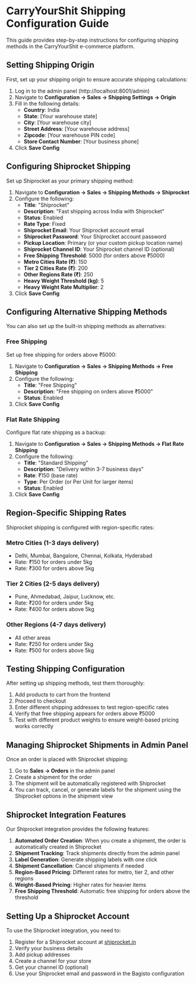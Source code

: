 # CarryYourShit Shipping Configuration Guide

This guide provides step-by-step instructions for configuring shipping methods in the CarryYourShit e-commerce platform.

## Setting Shipping Origin

First, set up your shipping origin to ensure accurate shipping calculations:

1. Log in to the admin panel (http://localhost:8001/admin)
2. Navigate to **Configuration → Sales → Shipping Settings → Origin**
3. Fill in the following details:
   - **Country**: India
   - **State**: [Your warehouse state]
   - **City**: [Your warehouse city]
   - **Street Address**: [Your warehouse address]
   - **Zipcode**: [Your warehouse PIN code]
   - **Store Contact Number**: [Your business phone]
4. Click **Save Config**

## Configuring Shiprocket Shipping

Set up Shiprocket as your primary shipping method:

1. Navigate to **Configuration → Sales → Shipping Methods → Shiprocket**
2. Configure the following:
   - **Title**: "Shiprocket"
   - **Description**: "Fast shipping across India with Shiprocket"
   - **Status**: Enabled
   - **Rate Type**: Fixed
   - **Shiprocket Email**: Your Shiprocket account email
   - **Shiprocket Password**: Your Shiprocket account password
   - **Pickup Location**: Primary (or your custom pickup location name)
   - **Shiprocket Channel ID**: Your Shiprocket channel ID (optional)
   - **Free Shipping Threshold**: 5000 (for orders above ₹5000)
   - **Metro Cities Rate (₹)**: 150
   - **Tier 2 Cities Rate (₹)**: 200
   - **Other Regions Rate (₹)**: 250
   - **Heavy Weight Threshold (kg)**: 5
   - **Heavy Weight Rate Multiplier**: 2
3. Click **Save Config**

## Configuring Alternative Shipping Methods

You can also set up the built-in shipping methods as alternatives:

### Free Shipping

Set up free shipping for orders above ₹5000:

1. Navigate to **Configuration → Sales → Shipping Methods → Free Shipping**
2. Configure the following:
   - **Title**: "Free Shipping"
   - **Description**: "Free shipping on orders above ₹5000"
   - **Status**: Enabled
3. Click **Save Config**

### Flat Rate Shipping

Configure flat rate shipping as a backup:

1. Navigate to **Configuration → Sales → Shipping Methods → Flat Rate Shipping**
2. Configure the following:
   - **Title**: "Standard Shipping"
   - **Description**: "Delivery within 3-7 business days"
   - **Rate**: ₹150 (base rate)
   - **Type**: Per Order (or Per Unit for larger items)
   - **Status**: Enabled
3. Click **Save Config**

## Region-Specific Shipping Rates

Shiprocket shipping is configured with region-specific rates:

### Metro Cities (1-3 days delivery)
- Delhi, Mumbai, Bangalore, Chennai, Kolkata, Hyderabad
- Rate: ₹150 for orders under 5kg
- Rate: ₹300 for orders above 5kg

### Tier 2 Cities (2-5 days delivery)
- Pune, Ahmedabad, Jaipur, Lucknow, etc.
- Rate: ₹200 for orders under 5kg
- Rate: ₹400 for orders above 5kg

### Other Regions (4-7 days delivery)
- All other areas
- Rate: ₹250 for orders under 5kg
- Rate: ₹500 for orders above 5kg

## Testing Shipping Configuration

After setting up shipping methods, test them thoroughly:

1. Add products to cart from the frontend
2. Proceed to checkout
3. Enter different shipping addresses to test region-specific rates
4. Verify that free shipping appears for orders above ₹5000
5. Test with different product weights to ensure weight-based pricing works correctly

## Managing Shiprocket Shipments in Admin Panel

Once an order is placed with Shiprocket shipping:

1. Go to **Sales → Orders** in the admin panel
2. Create a shipment for the order
3. The shipment will be automatically registered with Shiprocket
4. You can track, cancel, or generate labels for the shipment using the Shiprocket options in the shipment view

## Shiprocket Integration Features

Our Shiprocket integration provides the following features:

1. **Automated Order Creation**: When you create a shipment, the order is automatically created in Shiprocket
2. **Shipment Tracking**: Track shipments directly from the admin panel
3. **Label Generation**: Generate shipping labels with one click
4. **Shipment Cancellation**: Cancel shipments if needed
5. **Region-Based Pricing**: Different rates for metro, tier 2, and other regions
6. **Weight-Based Pricing**: Higher rates for heavier items
7. **Free Shipping Threshold**: Automatic free shipping for orders above the threshold

## Setting Up a Shiprocket Account

To use the Shiprocket integration, you need to:

1. Register for a Shiprocket account at [shiprocket.in](https://www.shiprocket.in/)
2. Verify your business details
3. Add pickup addresses
4. Create a channel for your store
5. Get your channel ID (optional)
6. Use your Shiprocket email and password in the Bagisto configuration 